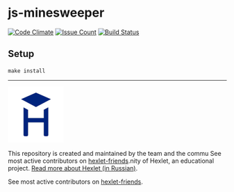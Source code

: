 # js-minesweeper

[![Code Climate](https://codeclimate.com/github/hexlet-boilerplates/webpack-package/badges/gpa.svg)](https://codeclimate.com/github/hexlet-boilerplates/webpack-package)
[![Issue Count](https://codeclimate.com/github/hexlet-boilerplates/webpack-package/badges/issue_count.svg)](https://codeclimate.com/github/hexlet-boilerplates/webpack-package)
[![Build Status](https://travis-ci.org/hexlet-boilerplates/webpack-package.svg?branch=master)](https://travis-ci.org/hexlet-boilerplates/webpack-package)

## Setup

```
make install
```

---

[![Hexlet Ltd. logo](https://raw.githubusercontent.com/Hexlet/assets/master/images/hexlet_logo128.png)](https://hexlet.io?utm_source=github&utm_medium=link&utm_campaign=js-minesweeper)

This repository is created and maintained by the team and the commu
See most active contributors on [hexlet-friends](https://friends.hexlet.io/).nity of Hexlet, an educational project. [Read more about Hexlet (in Russian)](https://hexlet.io?utm_source=github&utm_medium=link&utm_campaign=js-minesweeper).

See most active contributors on [hexlet-friends](https://friends.hexlet.io/).
